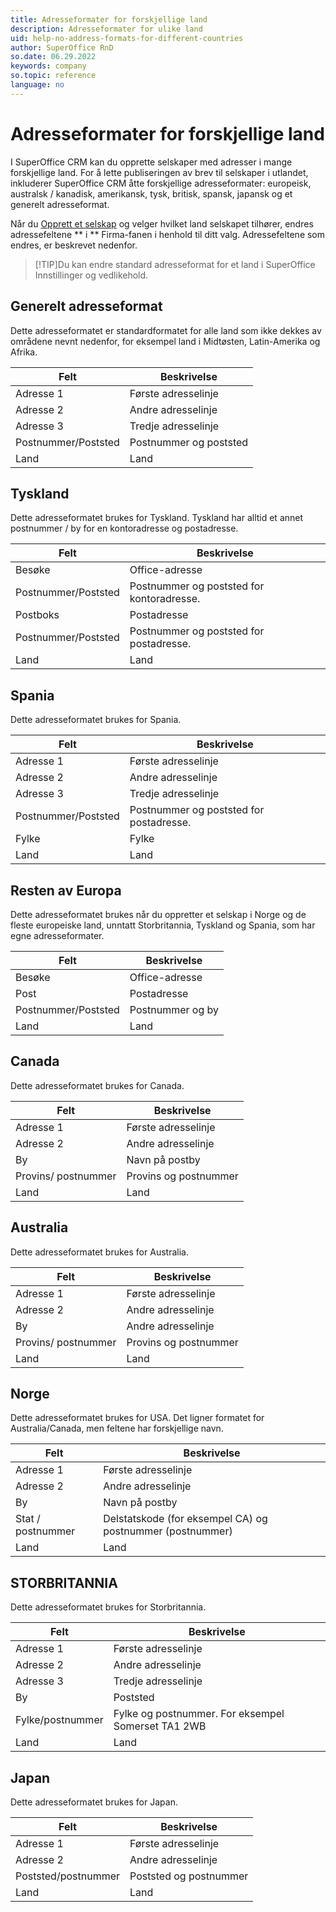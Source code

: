 ```yaml
---
title: Adresseformater for forskjellige land
description: Adresseformater for ulike land
uid: help-no-address-formats-for-different-countries
author: SuperOffice RnD
so.date: 06.29.2022
keywords: company
so.topic: reference
language: no
---
```


# Adresseformater for forskjellige land

I SuperOffice CRM kan du opprette selskaper med adresser i mange forskjellige land. For å lette publiseringen av brev til selskaper i utlandet, inkluderer SuperOffice CRM åtte forskjellige adresseformater: europeisk, australsk / kanadisk, amerikansk, tysk, britisk, spansk, japansk og et generelt adresseformat.

Når du [Opprett et selskap][1] og velger hvilket land selskapet tilhører, endres adressefeltene ** i ** Firma-fanen i henhold til ditt valg. Adressefeltene som endres, er beskrevet nedenfor.

> [!TIP]Du kan endre standard adresseformat for et land i SuperOffice Innstillinger og vedlikehold.
> 
## Generelt adresseformat

Dette adresseformatet er standardformatet for alle land som ikke dekkes av områdene nevnt nedenfor, for eksempel land i Midtøsten, Latin-Amerika og Afrika.

| Felt | Beskrivelse |
|---|---|
| Adresse 1 | Første adresselinje |
| Adresse 2 | Andre adresselinje |
| Adresse 3 | Tredje adresselinje |
| Postnummer/Poststed | Postnummer og poststed |
| Land | Land |

## Tyskland

Dette adresseformatet brukes for Tyskland. Tyskland har alltid et annet postnummer / by for en kontoradresse og postadresse.

| Felt | Beskrivelse |
|---|---|
| Besøke | Office-adresse |
| Postnummer/Poststed | Postnummer og poststed for kontoradresse. |
| Postboks | Postadresse |
| Postnummer/Poststed | Postnummer og poststed for postadresse. |
| Land | Land |

## Spania

Dette adresseformatet brukes for Spania.

| Felt | Beskrivelse |
|---|---|
| Adresse 1 | Første adresselinje |
| Adresse 2 | Andre adresselinje |
| Adresse 3 | Tredje adresselinje |
| Postnummer/Poststed | Postnummer og poststed for postadresse. |
| Fylke | Fylke |
| Land | Land |

## Resten av Europa

Dette adresseformatet brukes når du oppretter et selskap i Norge og de fleste europeiske land, unntatt Storbritannia, Tyskland og Spania, som har egne adresseformater.

| Felt | Beskrivelse |
|---|---|
| Besøke | Office-adresse |
| Post | Postadresse |
| Postnummer/Poststed | Postnummer og by |
| Land | Land |

## Canada

Dette adresseformatet brukes for Canada.

| Felt | Beskrivelse |
|---|---|
| Adresse 1 | Første adresselinje |
| Adresse 2 | Andre adresselinje |
| By | Navn på postby |
| Provins/ postnummer | Provins og postnummer |
| Land | Land |

## Australia

Dette adresseformatet brukes for Australia.

| Felt | Beskrivelse |
|---|---|
| Adresse 1 | Første adresselinje |
| Adresse 2 | Andre adresselinje |
| By | Andre adresselinje |
| Provins/ postnummer | Provins og postnummer |
| Land | Land |

## Norge

Dette adresseformatet brukes for USA. Det ligner formatet for Australia/Canada, men feltene har forskjellige navn.

| Felt | Beskrivelse |
|---|---|
| Adresse 1 | Første adresselinje |
| Adresse 2 | Andre adresselinje |
| By | Navn på postby |
| Stat / postnummer | Delstatskode (for eksempel CA) og postnummer (postnummer) |
| Land | Land |

## STORBRITANNIA

Dette adresseformatet brukes for Storbritannia.

| Felt | Beskrivelse |
|---|---|
| Adresse 1 | Første adresselinje |
| Adresse 2 | Andre adresselinje |
| Adresse 3 | Tredje adresselinje |
| By | Poststed |
| Fylke/postnummer | Fylke og postnummer. For eksempel Somerset TA1 2WB |
| Land | Land |

## Japan

Dette adresseformatet brukes for Japan.

| Felt | Beskrivelse |
|---|---|
| Adresse 1 | Første adresselinje |
| Adresse 2 | Andre adresselinje |
| Poststed/postnummer | Poststed og postnummer |
| Land | Land |

<!-- Referenced links -->
[1]: create.md

<!-- Referenced images -->
